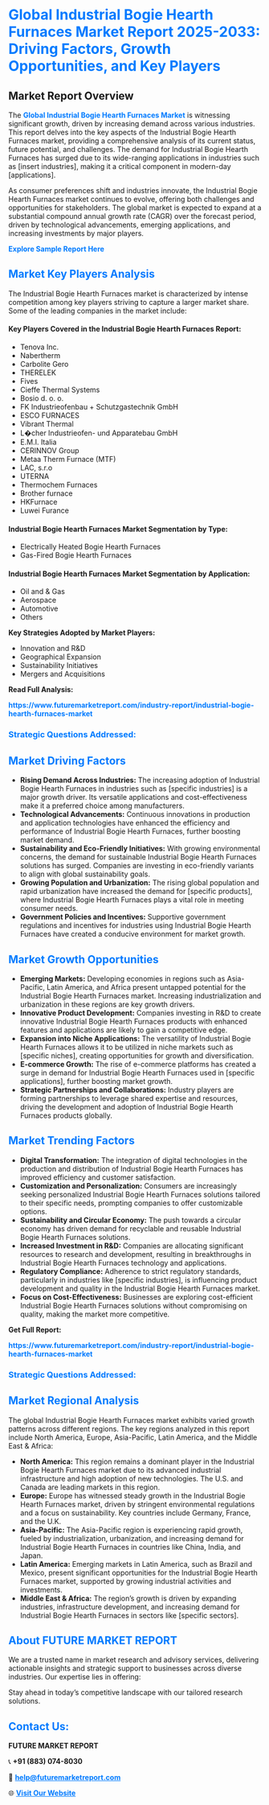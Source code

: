 <h1 style="color: #007BFF;">Global Industrial Bogie Hearth Furnaces Market Report 2025-2033: Driving Factors, Growth Opportunities, and Key Players</h1>

<section id="overview">
<h2>Market Report Overview</h2>
<p>The <a href="https://www.futuremarketreport.com/industry-report/industrial-bogie-hearth-furnaces-market" style="color: #007BFF; text-decoration: none;"><strong>Global Industrial Bogie Hearth Furnaces Market</strong></a> is witnessing significant growth, driven by increasing demand across various industries. This report delves into the key aspects of the Industrial Bogie Hearth Furnaces market, providing a comprehensive analysis of its current status, future potential, and challenges. The demand for Industrial Bogie Hearth Furnaces has surged due to its wide-ranging applications in industries such as [insert industries], making it a critical component in modern-day [applications].</p>
<p>As consumer preferences shift and industries innovate, the Industrial Bogie Hearth Furnaces market continues to evolve, offering both challenges and opportunities for stakeholders. The global market is expected to expand at a substantial compound annual growth rate (CAGR) over the forecast period, driven by technological advancements, emerging applications, and increasing investments by major players.</p>
</section>

<section id="overview">
<p><a href="https://www.futuremarketreport.com/request-sample/reportId=57228" style="color: #007BFF; text-decoration: none;"><strong>Explore Sample Report Here</strong></a></p>
</section>

<section id="key-players">
<h2 style="color: #007BFF;">Market Key Players Analysis</h2>
<p>The Industrial Bogie Hearth Furnaces market is characterized by intense competition among key players striving to capture a larger market share. Some of the leading companies in the market include:</p>
<h4>Key Players Covered in the Industrial Bogie Hearth Furnaces Report:</h4>
<ul><li>Tenova Inc.</li><li>Nabertherm</li><li>Carbolite Gero</li><li>THERELEK</li><li>Fives</li><li>Cieffe Thermal Systems</li><li>Bosio d. o. o.</li><li>FK Industrieofenbau + Schutzgastechnik GmbH</li><li>ESCO FURNACES</li><li>Vibrant Thermal</li><li>L�cher Industrieofen- und Apparatebau GmbH</li><li>E.M.I. Italia</li><li>CERINNOV Group</li><li>Metaa Therm Furnace (MTF)</li><li>LAC, s.r.o</li><li>UTERNA</li><li>Thermochem Furnaces</li><li>Brother furnace</li><li>HKFurnace</li><li>Luwei Furance</li></ul>
<h4>Industrial Bogie Hearth Furnaces Market Segmentation by Type:</h4>
<ul><li>Electrically Heated Bogie Hearth Furnaces</li><li>Gas-Fired Bogie Hearth Furnaces</li></ul>

<h4>Industrial Bogie Hearth Furnaces Market Segmentation by Application:</h4>
<ul><li>Oil and &amp; Gas</li><li>Aerospace</li><li>Automotive</li><li>Others</li></ul>
<p><strong>Key Strategies Adopted by Market Players:</strong></p>
<ul>
<li>Innovation and R&D</li>
<li>Geographical Expansion</li>
<li>Sustainability Initiatives</li>
<li>Mergers and Acquisitions</li>
</ul>
</section>

<section>
<p><strong>Read Full Analysis: </strong></p><a href="https://www.futuremarketreport.com/industry-report/industrial-bogie-hearth-furnaces-market" style="color: #007BFF; text-decoration: none;"><strong>https://www.futuremarketreport.com/industry-report/industrial-bogie-hearth-furnaces-market</strong></a>
<h3 style="color: #007BFF;">Strategic Questions Addressed:</h3>
</section>

<section id="driving-factors">
<h2 style="color: #007BFF;">Market Driving Factors</h2>
<ul>
<li><strong>Rising Demand Across Industries:</strong> The increasing adoption of Industrial Bogie Hearth Furnaces in industries such as [specific industries] is a major growth driver. Its versatile applications and cost-effectiveness make it a preferred choice among manufacturers.</li>
<li><strong>Technological Advancements:</strong> Continuous innovations in production and application technologies have enhanced the efficiency and performance of Industrial Bogie Hearth Furnaces, further boosting market demand.</li>
<li><strong>Sustainability and Eco-Friendly Initiatives:</strong> With growing environmental concerns, the demand for sustainable Industrial Bogie Hearth Furnaces solutions has surged. Companies are investing in eco-friendly variants to align with global sustainability goals.</li>
<li><strong>Growing Population and Urbanization:</strong> The rising global population and rapid urbanization have increased the demand for [specific products], where Industrial Bogie Hearth Furnaces plays a vital role in meeting consumer needs.</li>
<li><strong>Government Policies and Incentives:</strong> Supportive government regulations and incentives for industries using Industrial Bogie Hearth Furnaces have created a conducive environment for market growth.</li>
</ul>
</section>

<section id="growth-opportunities">
<h2 style="color: #007BFF;">Market Growth Opportunities</h2>
<ul>
<li><strong>Emerging Markets:</strong> Developing economies in regions such as Asia-Pacific, Latin America, and Africa present untapped potential for the Industrial Bogie Hearth Furnaces market. Increasing industrialization and urbanization in these regions are key growth drivers.</li>
<li><strong>Innovative Product Development:</strong> Companies investing in R&D to create innovative Industrial Bogie Hearth Furnaces products with enhanced features and applications are likely to gain a competitive edge.</li>
<li><strong>Expansion into Niche Applications:</strong> The versatility of Industrial Bogie Hearth Furnaces allows it to be utilized in niche markets such as [specific niches], creating opportunities for growth and diversification.</li>
<li><strong>E-commerce Growth:</strong> The rise of e-commerce platforms has created a surge in demand for Industrial Bogie Hearth Furnaces used in [specific applications], further boosting market growth.</li>
<li><strong>Strategic Partnerships and Collaborations:</strong> Industry players are forming partnerships to leverage shared expertise and resources, driving the development and adoption of Industrial Bogie Hearth Furnaces products globally.</li>
</ul>
</section>

<section id="trending-factors">
<h2 style="color: #007BFF;">Market Trending Factors</h2>
<ul>
<li><strong>Digital Transformation:</strong> The integration of digital technologies in the production and distribution of Industrial Bogie Hearth Furnaces has improved efficiency and customer satisfaction.</li>
<li><strong>Customization and Personalization:</strong> Consumers are increasingly seeking personalized Industrial Bogie Hearth Furnaces solutions tailored to their specific needs, prompting companies to offer customizable options.</li>
<li><strong>Sustainability and Circular Economy:</strong> The push towards a circular economy has driven demand for recyclable and reusable Industrial Bogie Hearth Furnaces solutions.</li>
<li><strong>Increased Investment in R&D:</strong> Companies are allocating significant resources to research and development, resulting in breakthroughs in Industrial Bogie Hearth Furnaces technology and applications.</li>
<li><strong>Regulatory Compliance:</strong> Adherence to strict regulatory standards, particularly in industries like [specific industries], is influencing product development and quality in the Industrial Bogie Hearth Furnaces market.</li>
<li><strong>Focus on Cost-Effectiveness:</strong> Businesses are exploring cost-efficient Industrial Bogie Hearth Furnaces solutions without compromising on quality, making the market more competitive.</li>
</ul>
</section>

<section>
<p><strong>Get Full Report: </strong></p><a href="https://www.futuremarketreport.com/industry-report/industrial-bogie-hearth-furnaces-market" style="color: #007BFF; text-decoration: none;"><strong>https://www.futuremarketreport.com/industry-report/industrial-bogie-hearth-furnaces-market</strong></a>
<h3 style="color: #007BFF;">Strategic Questions Addressed:</h3>
</section>


<section id="regional-analysis">
<h2 style="color: #007BFF;">Market Regional Analysis</h2>
<p>The global Industrial Bogie Hearth Furnaces market exhibits varied growth patterns across different regions. The key regions analyzed in this report include North America, Europe, Asia-Pacific, Latin America, and the Middle East & Africa:</p>
<ul>
<li><strong>North America:</strong> This region remains a dominant player in the Industrial Bogie Hearth Furnaces market due to its advanced industrial infrastructure and high adoption of new technologies. The U.S. and Canada are leading markets in this region.</li>
<li><strong>Europe:</strong> Europe has witnessed steady growth in the Industrial Bogie Hearth Furnaces market, driven by stringent environmental regulations and a focus on sustainability. Key countries include Germany, France, and the U.K.</li>
<li><strong>Asia-Pacific:</strong> The Asia-Pacific region is experiencing rapid growth, fueled by industrialization, urbanization, and increasing demand for Industrial Bogie Hearth Furnaces in countries like China, India, and Japan.</li>
<li><strong>Latin America:</strong> Emerging markets in Latin America, such as Brazil and Mexico, present significant opportunities for the Industrial Bogie Hearth Furnaces market, supported by growing industrial activities and investments.</li>
<li><strong>Middle East & Africa:</strong> The region’s growth is driven by expanding industries, infrastructure development, and increasing demand for Industrial Bogie Hearth Furnaces in sectors like [specific sectors].</li>
</ul>
</section>

<footer>
<h2 style="color: #007BFF;">About FUTURE MARKET REPORT</h2>
<p>We are a trusted name in market research and advisory services, delivering actionable insights and strategic support to businesses across diverse industries. Our expertise lies in offering:</p>

<p>Stay ahead in today’s competitive landscape with our tailored research solutions.</p>

<h2 style="color: #007BFF;">Contact Us:</h2>
<p><strong>FUTURE MARKET REPORT</strong></p>
<p>📞 <strong>+91 (883) 074-8030</strong></p>
<p>📧 <strong><a href="mailto:help@futuremarketreport.com" style="color: #007BFF;">help@futuremarketreport.com</a></strong></p>
<p>🌐 <strong><a href="https://www.futuremarketreport.com/" style="color: #007BFF;">Visit Our Website</a></strong></p>
</footer>